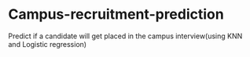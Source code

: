 # Campus-recruitment-prediction
Predict if a candidate will get placed in the campus interview(using KNN and Logistic regression)
